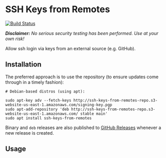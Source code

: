 SSH Keys from Remotes
=====================

[![Build Status](https://travis-ci.com/liamdawson/ssh-keys-from-remotes.svg?branch=master)](https://travis-ci.com/liamdawson/ssh-keys-from-remotes)

_**Disclaimer:** No serious security testing has been performed. Use at your own risk!_

Allow ssh login via keys from an external source (e.g. GitHub).

Installation
------------

The preferred approach is to use the repository (to ensure updates come
through in a timely fashion):

```shell
# Debian-based distros (using apt):

sudo apt-key adv --fetch-keys http://ssh-keys-from-remotes-repo.s3-website-us-east-1.amazonaws.com/signing-key.pgp
sudo apt-add-repository 'deb http://ssh-keys-from-remotes-repo.s3-website-us-east-1.amazonaws.com/ stable main'
sudo apt install ssh-keys-from-remotes
```

Binary and `deb` releases are also published to [GitHub Releases](https://github.com/liamdawson/ssh-keys-from-remotes/releases)
whenever a new release is created.

Usage
-----

